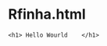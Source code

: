 # Rfinha.html
<!DOCTYPE html>
<head>
    <meta charset="UTF-8">
    <title>My Program</title>
</head>
<body>

    <h1> Hello Wourld    </h1>
    
</body>
</html>
